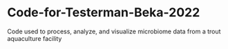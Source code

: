 # Code-for-Testerman-Beka-2022
Code used to process, analyze, and visualize microbiome data from a trout aquaculture facility

